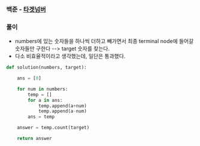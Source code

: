 ### 백준  - [타겟넘버](https://programmers.co.kr/learn/courses/30/lessons/43165)

### 풀이

* numbers에 있는 숫자들을 하나씩 더하고 빼가면서 최종 terminal node에 들어갈 숫자들만 구한다 --> target 숫자를 찾는다.
* 다소 비효율적이라고 생각했는데, 일단은 통과했다.

```Python
def solution(numbers, target):

    ans = [0]

    for num in numbers:
        temp = []
        for a in ans:
            temp.append(a+num)
            temp.append(a-num)
        ans = temp

    answer = temp.count(target)

    return answer
```

